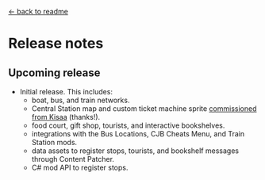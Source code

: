 ﻿[← back to readme](README.md)

# Release notes
## Upcoming release
- Initial release. This includes:
  - boat, bus, and train networks.
  - Central Station map and custom ticket machine sprite [commissioned from Kisaa](https://next.nexusmods.com/profile/crystalinerose) (thanks!).
  - food court, gift shop, tourists, and interactive bookshelves.
  - integrations with the Bus Locations, CJB Cheats Menu, and Train Station mods.
  - data assets to register stops, tourists, and bookshelf messages through Content Patcher.
  - C# mod API to register stops.
